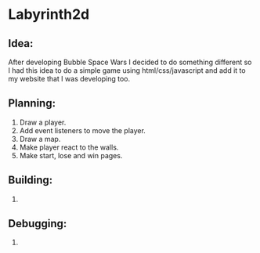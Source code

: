 # Labyrinth2d

## Idea:
After developing Bubble Space Wars I decided to do something different so I had this idea to do a simple game using html/css/javascript and add it to my website that I was developing too.

## Planning:

1. Draw a player.
2. Add event listeners to move the player.
3. Draw a map.
4. Make player react to the walls.
5. Make start, lose and win pages.

## Building:

1.

## Debugging:

1.
